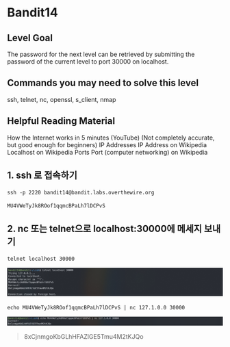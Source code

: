 # Bandit14

## Level Goal
The password for the next level can be retrieved by submitting the password of the current level to port 30000 on localhost.

## Commands you may need to solve this level
ssh, telnet, nc, openssl, s_client, nmap

## Helpful Reading Material
How the Internet works in 5 minutes (YouTube) (Not completely accurate, but good enough for beginners)
IP Addresses
IP Address on Wikipedia
Localhost on Wikipedia
Ports
Port (computer networking) on Wikipedia

## 1. ssh 로 접속하기
`ssh -p 2220 bandit14@bandit.labs.overthewire.org`

`MU4VWeTyJk8ROof1qqmcBPaLh7lDCPvS`

## 2. nc 또는 telnet으로 localhost:30000에 메세지 보내기
`telnet localhost 30000`

![alt text](img/image19.png)

`echo MU4VWeTyJk8ROof1qqmcBPaLh7lDCPvS | nc 127.1.0.0 30000`

![alt text](img/image18.png)

>8xCjnmgoKbGLhHFAZlGE5Tmu4M2tKJQo

